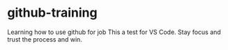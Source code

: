 # github-training
Learning how to use github for job 
This a test for VS Code. Stay focus and trust the process and win.